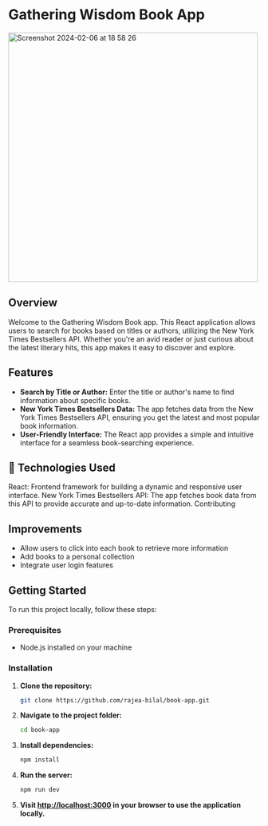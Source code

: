 # Gathering Wisdom Book App
<img width="500" alt="Screenshot 2024-02-06 at 18 58 26" src="https://github.com/rajea-bilal/book-app/assets/93056794/9a9d9a9a-b5cc-4e31-947b-53bd20cf1c24">



## Overview

Welcome to the Gathering Wisdom Book app. This React application allows users to search for books based on titles or authors, 
utilizing the New York Times Bestsellers API. Whether you're an avid reader or just curious about the latest literary hits, this app makes it easy to discover and explore.

## Features

- **Search by Title or Author:** Enter the title or author's name to find information about specific books.
- **New York Times Bestsellers Data:** The app fetches data from the New York Times Bestsellers API, ensuring you get the latest and most popular book information.
- **User-Friendly Interface:** The React app provides a simple and intuitive interface for a seamless book-searching experience.

## 📡 Technologies Used

React: Frontend framework for building a dynamic and responsive user interface.
New York Times Bestsellers API: The app fetches book data from this API to provide accurate and up-to-date information.
Contributing

## Improvements

- Allow users to click into each book to retrieve more information
- Add books to a personal collection
- Integrate user login features 

## Getting Started

To run this project locally, follow these steps:

### Prerequisites

- Node.js installed on your machine

### Installation

1. **Clone the repository:**

   ```bash
   git clone https://github.com/rajea-bilal/book-app.git
   ```
   
2. **Navigate to the project folder:**

    ```bash
    cd book-app
    ```
3. **Install dependencies:**

    ```bash
    npm install
    ```
4. **Run the server:**

    ```bash
    npm run dev
    ```
5. **Visit [http://localhost:3000](http://localhost:3000) in your browser to use the application locally.**




